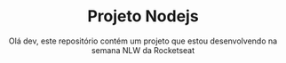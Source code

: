 <!-- Nome do Projeto -->
<h1 align="center">Projeto Nodejs</h1>

<!-- Descrição do Projeto -->
<p align = "center"> Olá dev, este repositório contém um projeto que estou desenvolvendo na semana NLW da Rocketseat </p>
